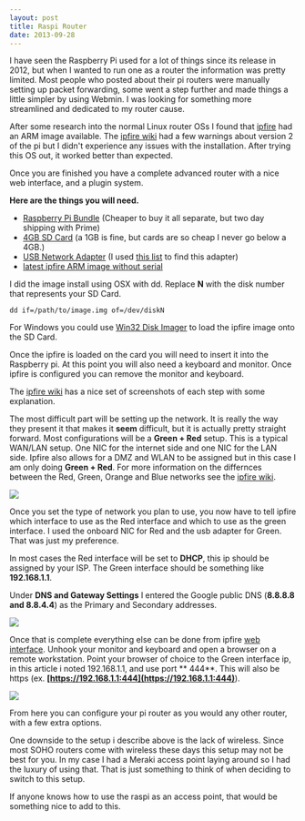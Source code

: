 ```yaml
---
layout: post
title: Raspi Router
date: 2013-09-28
---
```


I have seen the Raspberry Pi used for a lot of things since its release in 2012, but when I wanted to run one as a router the information was pretty limited.  Most people who posted about their pi routers were manually setting up packet forwarding, some went a step further and made things a little simpler by using Webmin.  I was looking for something more streamlined and dedicated to my router cause.  

After some research into the normal Linux router OSs I found that [ipfire](http://ipfire.org") had an ARM image available.  The [ipfire wiki](http://wiki.ipfire.org) had a few warnings about version 2 of the pi but I didn't experience any issues with the installation.  After trying this OS out, it worked better than expected.  

Once you are finished you have a complete advanced router with a nice web interface, and a plugin system.  

**Here are the things you will need.**  

- [Raspberry Pi Bundle](http://www.amazon.com/gp/product/B00DLUXD64/ref=oh_details_o02_s00_i00?ie=UTF8&amp;psc=1) (Cheaper to buy it all separate, but two day shipping with Prime)  
- [4GB SD Card](http://www.amazon.com/Kingston-Class-Memory-SD4-4GBET/dp/B00200K1SO/ref=sr_1_7?s=electronics&amp;ie=UTF8&amp;qid=1380309162&amp;sr=1-7&amp;keywords=4gb+sd+card)  (a 1GB is fine, but cards are so cheap I never go below a 4GB.)  
- [USB Network Adapter](http://www.amazon.com/gp/product/B00007IFED/ref=oh_details_o07_s00_i00?ie=UTF8&amp;psc=1) (I used [this list](http://elinux.org/RPi_USB_Ethernet_adapters) to find this adapter)  
- [latest ipfire ARM image without serial](http://downloads.ipfire.org/latest)  

I did the image install using OSX with dd.  Replace **N** with the disk number that represents your SD Card.  

`dd if=/path/to/image.img of=/dev/diskN`

For Windows you could use [Win32 Disk Imager](http://sourceforge.net/projects/win32diskimager/) to load the ipfire image onto the SD Card.  

Once the ipfire is loaded on the card you will need to insert it into the Raspberry pi.  At this point you will also need a keyboard and monitor.  Once ipfire is configured you can remove the monitor and keyboard.  

The [ipfire wiki](http://wiki.ipfire.org/en/installation/start#local_settings) has a nice set of screenshots of each step with some explanation.  

The most difficult part will be setting up the network.  It is really the way they present it that makes it **seem** difficult, but it is actually pretty straight forward.  Most configurations will be a **Green + Red** setup.  This is a typical WAN/LAN setup.  One NIC for the internet side and one NIC for the LAN side.  Ipfire also allows for a DMZ and WLAN to be assigned but in this case I am only doing **Green + Red**.  For more information on the differnces between the Red, Green, Orange and Blue networks see the [ipfire wiki](http://wiki.ipfire.org/en/installation/start#network).  

![](http://media.tumblr.com/49e6769647bbd19f6353f8ea328544bf/tumblr_inline_mttcg73wmo1r4mznj.png)  

Once you set the type of network you plan to use, you now have to tell ipfire which interface to use as the Red interface and which to use as the green interface.  I used the onboard NIC for Red and the usb adapter for Green.  That was just my preference.  

In most cases the Red interface will be set to **DHCP**, this ip should be assigned by your ISP.  The Green interface should be something like **192.168.1.1**.  

Under **DNS and Gateway Settings** I entered the Google public DNS (**8.8.8.8 and 8.8.4.4**) as the Primary and Secondary addresses.  

![](http://media.tumblr.com/d2ba34c46f4eca87886eddb71e811186/tumblr_inline_mttcefnEPq1r4mznj.png)  

Once that is complete everything else can be done from ipfire [web interface](http://wiki.ipfire.org/en/configuration/start).  Unhook your monitor and keyboard and open a browser on a remote workstation.  Point your browser of choice to the Green interface ip, in this article i noted 192.168.1.1, and use port ** 444**. This will also be https (ex. **[https://192.168.1.1:444](https://192.168.1.1:444)**).  

![](http://media.tumblr.com/62db49f8c54f87b0457b7be629bb343d/tumblr_inline_mttcck0kz91r4mznj.png)  

From here you can configure your pi router as you would any other router, with a few extra options.  

One downside to the setup i describe above is the lack of wireless.  Since most SOHO routers come with wireless these days this setup may not be best for you.  In my case I had a Meraki access point laying around so I had the luxury of using that.  That is just something to think of when deciding to switch to this setup.  

If anyone knows how to use the raspi as an access point, that would be something nice to add to this.
